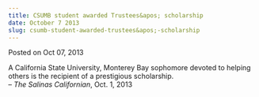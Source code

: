 ```yaml
---
title: CSUMB student awarded Trustees&apos; scholarship
date: October 7 2013
slug: csumb-student-awarded-trustees&apos;-scholarship
---
```


 



<span class="date">Posted on Oct 07, 2013    </span>
<p>A California State University, Monterey Bay sophomore devoted to
helping others is the recipient of a prestigious scholarship.<br>
&#x2013; <em>The Salinas Californian</em>, Oct. 1, 2013</br></p>





```
